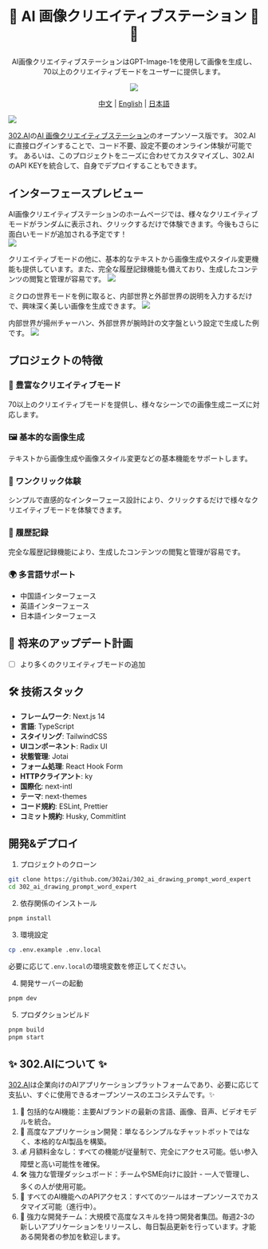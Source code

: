 # <p align="center"> 🎨 AI 画像クリエイティブステーション 🚀✨</p>

<p align="center">AI画像クリエイティブステーションはGPT-Image-1を使用して画像を生成し、70以上のクリエイティブモードをユーザーに提供します。</p>

<p align="center"><a href="https://302.ai/ja/tools/gptimg/" target="blank"><img src="https://file.302.ai/gpt/imgs/github/20250102/72a57c4263944b73bf521830878ae39a.png" /></a></p >

<p align="center"><a href="README_zh.md">中文</a> | <a href="README.md">English</a> | <a href="README_ja.md">日本語</a></p>

![](docs/302_AI_Image_Creative_Station_jp.png)

[302.AI](https://302.ai/ja/)の[AI 画像クリエイティブステーション](https://302.ai/ja/tools/gptimg/)のオープンソース版です。
302.AIに直接ログインすることで、コード不要、設定不要のオンライン体験が可能です。
あるいは、このプロジェクトをニーズに合わせてカスタマイズし、302.AIのAPI KEYを統合して、自身でデプロイすることもできます。

## インターフェースプレビュー
AI画像クリエイティブステーションのホームページでは、様々なクリエイティブモードがランダムに表示され、クリックするだけで体験できます。今後もさらに面白いモードが追加される予定です！      
![](docs/302_AI_Image_Creative_Station_jp_screenshot_01.png)

クリエイティブモードの他に、基本的なテキストから画像生成やスタイル変更機能も提供しています。また、完全な履歴記録機能も備えており、生成したコンテンツの閲覧と管理が容易です。
![](docs/302_AI_Image_Creative_Station_jp_screenshot_02.png)           

ミクロの世界モードを例に取ると、内部世界と外部世界の説明を入力するだけで、興味深く美しい画像を生成できます。
![](docs/302_AI_Image_Creative_Station_jp_screenshot_03.png)        

内部世界が揚州チャーハン、外部世界が腕時計の文字盤という設定で生成した例です。
![](docs/302_AI_Image_Creative_Station_jp_screenshot_04.png)                  

## プロジェクトの特徴
### 🎨 豊富なクリエイティブモード
70以上のクリエイティブモードを提供し、様々なシーンでの画像生成ニーズに対応します。
### 🖼️ 基本的な画像生成
テキストから画像生成や画像スタイル変更などの基本機能をサポートします。
### 🎯 ワンクリック体験
シンプルで直感的なインターフェース設計により、クリックするだけで様々なクリエイティブモードを体験できます。
### 📝 履歴記録
完全な履歴記録機能により、生成したコンテンツの閲覧と管理が容易です。
### 🌍 多言語サポート
- 中国語インターフェース
- 英語インターフェース
- 日本語インターフェース

## 🚩 将来のアップデート計画
- [ ] より多くのクリエイティブモードの追加

## 🛠️ 技術スタック

- **フレームワーク**: Next.js 14
- **言語**: TypeScript
- **スタイリング**: TailwindCSS
- **UIコンポーネント**: Radix UI
- **状態管理**: Jotai
- **フォーム処理**: React Hook Form
- **HTTPクライアント**: ky
- **国際化**: next-intl
- **テーマ**: next-themes
- **コード規約**: ESLint, Prettier
- **コミット規約**: Husky, Commitlint

## 開発&デプロイ
1. プロジェクトのクローン
```bash
git clone https://github.com/302ai/302_ai_drawing_prompt_word_expert
cd 302_ai_drawing_prompt_word_expert
```

2. 依存関係のインストール
```bash
pnpm install
```

3. 環境設定
```bash
cp .env.example .env.local
```
必要に応じて`.env.local`の環境変数を修正してください。

4. 開発サーバーの起動
```bash
pnpm dev
```

5. プロダクションビルド
```bash
pnpm build
pnpm start
```

## ✨ 302.AIについて ✨
[302.AI](https://302.ai/ja/)は企業向けのAIアプリケーションプラットフォームであり、必要に応じて支払い、すぐに使用できるオープンソースのエコシステムです。✨
1. 🧠 包括的なAI機能：主要AIブランドの最新の言語、画像、音声、ビデオモデルを統合。
2. 🚀 高度なアプリケーション開発：単なるシンプルなチャットボットではなく、本格的なAI製品を構築。
3. 💰 月額料金なし：すべての機能が従量制で、完全にアクセス可能。低い参入障壁と高い可能性を確保。
4. 🛠 強力な管理ダッシュボード：チームやSME向けに設計 - 一人で管理し、多くの人が使用可能。
5. 🔗 すべてのAI機能へのAPIアクセス：すべてのツールはオープンソースでカスタマイズ可能（進行中）。
6. 💪 強力な開発チーム：大規模で高度なスキルを持つ開発者集団。毎週2-3の新しいアプリケーションをリリースし、毎日製品更新を行っています。才能ある開発者の参加を歓迎します。
